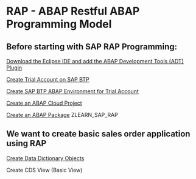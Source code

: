 # RAP -  ABAP Restful ABAP  Programming Model

## Before starting with SAP RAP Programming:

[Download the Eclipse IDE and add the ABAP Development Tools (ADT) Plugin](https://developers.sap.com/tutorials/abap-install-adt..html)

[Create Trial Account on SAP BTP](https://developers.sap.com/tutorials/hcp-create-trial-account.html)

[Create SAP BTP ABAP Environment for Trial Account](https://developers.sap.com/tutorials/abap-environment-trial-onboarding.html) 

[Create an ABAP Cloud Project](https://developers.sap.com/tutorials/abap-environment-create-abap-cloud-project.html)

[Create an ABAP Package](https://developers.sap.com/tutorials/abap-dev-create-package..html) ZLEARN_SAP_RAP

## We want to create basic sales order application using RAP

[Create Data Dictionary Objects](https://github.com/manojtvarma/RAP/tree/main/data_dictionary)

Create CDS View (Basic View)













